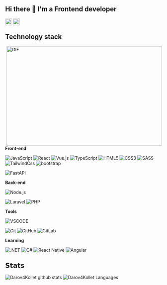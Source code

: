 ## Hi there 👋 I'm a Frontend developer

<!-- <a href="https://www.youtube.com/c/DjangoSchool">
  <img align="left" alt="YouTube" width="22px" src="https://raw.githubusercontent.com/peterthehan/peterthehan/master/assets/youtube.svg" />
</a> -->
<a href="https://t.me/DarovKollet">
  <img align="left" alt="Telegram" width="22px" src="https://camo.githubusercontent.com/5c1975da7d9ab735ceb71c57b6c7e48ff3e08ca4/68747470733a2f2f6564656e742e6769746875622e696f2f537570657254696e7949636f6e732f696d616765732f7376672f74656c656772616d2e737667">
</a>
<a href="https://discord.gg/HgweWPza">
  <img align="left" alt="Discord" width="22px" src="https://raw.githubusercontent.com/peterthehan/peterthehan/master/assets/discord.svg" />
</a>

</br>

## Technology stack

<img align="right" alt="GIF" src="https://l-a-b-a.com/uploads/blog/media/39/0bc09ea685c4d17022b55a7daaf8b8fbb855caf4.gif" width="500" height="320" />

**Front-end**

![JavaScript](https://img.shields.io/badge/-JavaScript-black?style=flat-square&logo=javascript)
![React](https://img.shields.io/badge/-React-0aad48?style=flat-square&logo=react)
![Vue.js](https://img.shields.io/badge/Vue-red?style=flat-square&logo=vue.js)
![TypeScript](https://img.shields.io/badge/-TypeScript-007ACC?style=flat-square&logo=typescript&logoColor=white)
![HTML5](https://img.shields.io/badge/-HTML5-%23E44D27?style=flat-square&logo=html5&logoColor=ffffff)
![CSS3](https://img.shields.io/badge/-CSS3-%231572B6?style=flat-square&logo=css3)
![SASS](https://img.shields.io/badge/-SASS-%231572B6?style=flat-square&logo=sass)
![TailwindCss](https://img.shields.io/badge/-TailwindCss-%231a202c?style=flat-square&logo=tailwind-css)
![bootstrap](https://img.shields.io/badge/-Bootstrap-46a2f1?style=flat-square&logo=bootstrap)
<!-- ![Django Ninja](https://img.shields.io/badge/-Django_Ninja-%234B32C3?style=flat-square&logo=Django) -->
![FastAPI](https://img.shields.io/badge/-FastAPI-%2300C7B7?style=flat-square&logo=FastAPI)
<!-- ![Flask](https://img.shields.io/badge/-Flask-%232c3e50?style=flat-square&logo=Flask) -->
<!-- ![ORMAR](https://img.shields.io/badge/-ORMAR-DD0031?style=flat-square&logo=ORMAR) -->
<!-- ![SqlAlchemy](https://img.shields.io/badge/-SqlAlchemy-FCA121?style=flat-square&logo=SqlAlchemy)
![Celery](https://img.shields.io/badge/-Celery-%2300C7B7?style=flat-square&logo=Celery) -->

<!-- **Databases**

![Postgresql](https://img.shields.io/badge/-Postgresql-%232c3e50?style=flat-square&logo=Postgresql)
![Redis](https://img.shields.io/badge/-Redis-FCA121?style=flat-square&logo=Redis) -->

**Back-end**

![Node.js](https://img.shields.io/badge/-Node.js-%23F7DF1C?style=flat-square&logo=Node.js&logoColor=000000&labelColor=%23F7DF1C&color=%23FFCE5A)
<!-- ![Vue.js](https://img.shields.io/badge/-Vue.js-%232c3e50?style=flat-square&logo=vue-dot-js) -->
<!-- ![Angular](https://img.shields.io/badge/-Angular-DD0031?style=flat-square&logo=angular&logoColor=whiter) -->
![Laravel](https://img.shields.io/badge/-Laravel-%23E44D27?style=flat-square&logo=Laravel&logoColor=ffffff)
![PHP](https://img.shields.io/badge/-PHP-%231572B6?style=flat-square&logo=PHP)

**Tools**

<!-- ![Docker](https://img.shields.io/badge/-Docker-46a2f1?style=flat-square&logo=docker&logoColor=white) -->
![VSCODE](https://img.shields.io/badge/-VSCode-ffce5a?style=flat-square&logo=vscode)

<!-- ![Linux](https://img.shields.io/badge/Linux-black?style=flat-square&logo=linux) -->
![Git](https://img.shields.io/badge/-Git-black?style=flat-square&logo=git)
![GitHub](https://img.shields.io/badge/-GitHub-181717?style=flat-square&logo=github)
![GitLab](https://img.shields.io/badge/-GitLab-FCA121?style=flat-square&logo=gitlab)

**Learning**

<!-- ![Go](https://img.shields.io/badge/-Go-grey?style=flat-square&logo=go) -->
![.NET](https://img.shields.io/badge/-.NET-1d72b1?style=flat-square&logo=.net&logoColor=whiter)
![С#](https://img.shields.io/badge/-%D0%A1Sharp-1d72b1?style=flat-square&logo=csharp)
![React Native](https://img.shields.io/badge/React%20Native-0aad48?style=flat-square&logo=react)
![Angular](https://img.shields.io/badge/-Angular-DD0031?style=flat-square&logo=angular&logoColor=whiter)

## 𝗦𝘁𝗮𝘁𝘀

![Darov4Kollet github stats](https://github-readme-stats.vercel.app/api?username=Darov4Kollet&show_icons=true&theme=dracula&include_all_commits=true&count_private=true)
![Darov4Kollet Languages](https://github-readme-stats.vercel.app/api/top-langs/?username=Darov4Kollet&layout=compact&count_private=true&theme=gruvbox)

<!--
**DJWOMS/DJWOMS** is a ✨ _special_ ✨ repository because its `README.md` (this file) appears on your GitHub profile.

Here are some ideas to get you started:

- 🔭 I’m currently working on ...
- 🌱 I’m currently learning ...
- 👯 I’m looking to collaborate on ...
- 🤔 I’m looking for help with ...
- 💬 Ask me about ...
- 📫 How to reach me: ...
- 😄 Pronouns: ...
- ⚡ Fun fact: ...
-->
